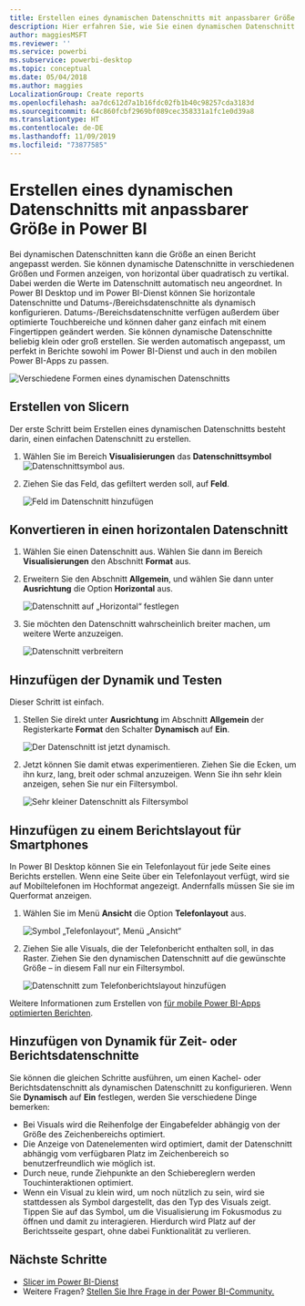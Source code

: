 ```yaml
---
title: Erstellen eines dynamischen Datenschnitts mit anpassbarer Größe in Power BI
description: Hier erfahren Sie, wie Sie einen dynamischen Datenschnitt erstellen, dessen Größe Sie an Ihren Bericht anpassen können.
author: maggiesMSFT
ms.reviewer: ''
ms.service: powerbi
ms.subservice: powerbi-desktop
ms.topic: conceptual
ms.date: 05/04/2018
ms.author: maggies
LocalizationGroup: Create reports
ms.openlocfilehash: aa7dc612d7a1b16fdc02fb1b40c98257cda3183d
ms.sourcegitcommit: 64c860fcbf2969bf089cec358331a1fc1e0d39a8
ms.translationtype: HT
ms.contentlocale: de-DE
ms.lasthandoff: 11/09/2019
ms.locfileid: "73877585"
---
```

# <a name="create-a-responsive-slicer-you-can-resize-in-power-bi"></a>Erstellen eines dynamischen Datenschnitts mit anpassbarer Größe in Power BI

Bei dynamischen Datenschnitten kann die Größe an einen Bericht angepasst werden. Sie können dynamische Datenschnitte in verschiedenen Größen und Formen anzeigen, von horizontal über quadratisch zu vertikal. Dabei werden die Werte im Datenschnitt automatisch neu angeordnet. In Power BI Desktop und im Power BI-Dienst können Sie horizontale Datenschnitte und Datums-/Bereichsdatenschnitte als dynamisch konfigurieren. Datums-/Bereichsdatenschnitte verfügen außerdem über optimierte Touchbereiche und können daher ganz einfach mit einem Fingertippen geändert werden. Sie können dynamische Datenschnitte beliebig klein oder groß erstellen. Sie werden automatisch angepasst, um perfekt in Berichte sowohl im Power BI-Dienst und auch in den mobilen Power BI-Apps zu passen. 

![Verschiedene Formen eines dynamischen Datenschnitts](media/power-bi-slicer-filter-responsive/power-bi-slicer-filter-responsive-0-slicer.gif)

## <a name="create-a-slicer"></a>Erstellen von Slicern

Der erste Schritt beim Erstellen eines dynamischen Datenschnitts besteht darin, einen einfachen Datenschnitt zu erstellen. 

1. Wählen Sie im Bereich **Visualisierungen** das **Datenschnittsymbol** ![Datenschnittsymbol](media/power-bi-slicer-filter-responsive/power-bi-slicer-filter-responsive-0-slicer-icon.png) aus.
2. Ziehen Sie das Feld, das gefiltert werden soll, auf **Feld**.

    ![Feld im Datenschnitt hinzufügen](media/power-bi-slicer-filter-responsive/power-bi-slicer-filter-responsive-1-create.png)

## <a name="convert-to-a-horizontal-slicer"></a>Konvertieren in einen horizontalen Datenschnitt

1. Wählen Sie einen Datenschnitt aus. Wählen Sie dann im Bereich **Visualisierungen** den Abschnitt **Format** aus.
2. Erweitern Sie den Abschnitt **Allgemein**, und wählen Sie dann unter **Ausrichtung** die Option **Horizontal** aus.

    ![Datenschnitt auf „Horizontal“ festlegen](media/power-bi-slicer-filter-responsive/power-bi-slicer-filter-responsive-2-horizontal.png) 

1.  Sie möchten den Datenschnitt wahrscheinlich breiter machen, um weitere Werte anzuzeigen.

     ![Datenschnitt verbreitern](media/power-bi-slicer-filter-responsive/power-bi-slicer-filter-responsive-3-wider.png)

## <a name="make-it-responsive-and-experiment-with-it"></a>Hinzufügen der Dynamik und Testen

Dieser Schritt ist einfach. 

1. Stellen Sie direkt unter **Ausrichtung** im Abschnitt **Allgemein** der Registerkarte **Format** den Schalter **Dynamisch** auf **Ein**.  

    ![Der Datenschnitt ist jetzt dynamisch.](media/power-bi-slicer-filter-responsive/power-bi-slicer-filter-responsive-4-responsive-on.png)

1. Jetzt können Sie damit etwas experimentieren. Ziehen Sie die Ecken, um ihn kurz, lang, breit oder schmal anzuzeigen. Wenn Sie ihn sehr klein anzeigen, sehen Sie nur ein Filtersymbol.

    ![Sehr kleiner Datenschnitt als Filtersymbol](media/power-bi-slicer-filter-responsive/power-bi-slicer-filter-responsive-5-mini-icon.png)

## <a name="add-it-to-a-phone-report-layout"></a>Hinzufügen zu einem Berichtslayout für Smartphones

In Power BI Desktop können Sie ein Telefonlayout für jede Seite eines Berichts erstellen. Wenn eine Seite über ein Telefonlayout verfügt, wird sie auf Mobiltelefonen im Hochformat angezeigt. Andernfalls müssen Sie sie im Querformat anzeigen. 

1. Wählen Sie im Menü **Ansicht** die Option **Telefonlayout** aus.

     ![Symbol „Telefonlayout“, Menü „Ansicht“](media/power-bi-slicer-filter-responsive/power-bi-slicer-filter-responsive-6-phone-layout-button.png)
    
1. Ziehen Sie alle Visuals, die der Telefonbericht enthalten soll, in das Raster. Ziehen Sie den dynamischen Datenschnitt auf die gewünschte Größe – in diesem Fall nur ein Filtersymbol.

    ![Datenschnitt zum Telefonberichtslayout hinzufügen](media/power-bi-slicer-filter-responsive/power-bi-slicer-filter-responsive-7-phone-slicer-icon.png)

Weitere Informationen zum Erstellen von [für mobile Power BI-Apps optimierten Berichten](desktop-create-phone-report.md).

## <a name="make-a-time-or-range-slicer-responsive"></a>Hinzufügen von Dynamik für Zeit- oder Berichtsdatenschnitte

Sie können die gleichen Schritte ausführen, um einen Kachel- oder Berichtsdatenschnitt als dynamischen Datenschnitt zu konfigurieren. Wenn Sie **Dynamisch** auf **Ein** festlegen, werden Sie verschiedene Dinge bemerken:

- Bei Visuals wird die Reihenfolge der Eingabefelder abhängig von der Größe des Zeichenbereichs optimiert. 
- Die Anzeige von Datenelementen wird optimiert, damit der Datenschnitt abhängig vom verfügbaren Platz im Zeichenbereich so benutzerfreundlich wie möglich ist. 
- Durch neue, runde Ziehpunkte an den Schiebereglern werden Touchinteraktionen optimiert. 
- Wenn ein Visual zu klein wird, um noch nützlich zu sein, wird sie stattdessen als Symbol dargestellt, das den Typ des Visuals zeigt. Tippen Sie auf das Symbol, um die Visualisierung im Fokusmodus zu öffnen und damit zu interagieren. Hierdurch wird Platz auf der Berichtsseite gespart, ohne dabei Funktionalität zu verlieren.

## <a name="next-steps"></a>Nächste Schritte

- [Slicer im Power BI-Dienst](visuals/power-bi-visualization-slicers.md)
- Weitere Fragen? [Stellen Sie Ihre Frage in der Power BI-Community.](https://community.powerbi.com/)